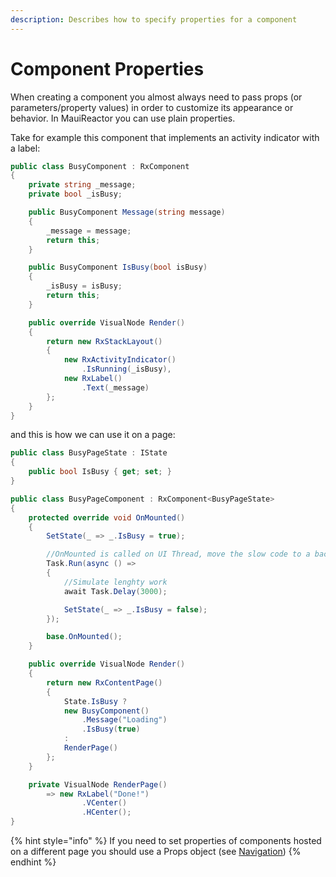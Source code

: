 ```yaml
---
description: Describes how to specify properties for a component
---
```


# Component Properties

When creating a component you almost always need to pass props (or parameters/property values) in order to customize its appearance or behavior. In MauiReactor you can use plain properties.

Take for example this component that implements an activity indicator with a label:

```csharp
public class BusyComponent : RxComponent
{
    private string _message;
    private bool _isBusy;

    public BusyComponent Message(string message)
    {
        _message = message;
        return this;
    }

    public BusyComponent IsBusy(bool isBusy)
    {
        _isBusy = isBusy;
        return this;
    }

    public override VisualNode Render()
    {
        return new RxStackLayout()
        {
            new RxActivityIndicator()
                .IsRunning(_isBusy),
            new RxLabel()
                .Text(_message)
        };
    }
}
```

and this is how we can use it on a page:

```csharp
public class BusyPageState : IState
{
    public bool IsBusy { get; set; }
}

public class BusyPageComponent : RxComponent<BusyPageState>
{
    protected override void OnMounted()
    {
        SetState(_ => _.IsBusy = true);

        //OnMounted is called on UI Thread, move the slow code to a background thread
        Task.Run(async () =>
        {
            //Simulate lenghty work
            await Task.Delay(3000);

            SetState(_ => _.IsBusy = false);
        });

        base.OnMounted();
    }

    public override VisualNode Render()
    {
        return new RxContentPage()
        {
            State.IsBusy ?
            new BusyComponent()
                .Message("Loading")
                .IsBusy(true)
            :
            RenderPage()
        };
    }

    private VisualNode RenderPage()
        => new RxLabel("Done!")
                .VCenter()
                .HCenter();
}
```

{% hint style="info" %}
If you need to set properties of components hosted on a different page you should use a Props object (see [Navigation](navigation/navigation.md))
{% endhint %}
